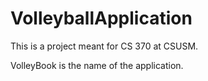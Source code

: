 # VolleyballApplication
This is a project meant for CS 370 at CSUSM. 


VolleyBook is the name of the application. 
